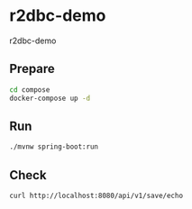 # r2dbc-demo
r2dbc-demo

## Prepare
```bash
cd compose
docker-compose up -d
```

## Run
```bash
./mvnw spring-boot:run
```

## Check
```bash
curl http://localhost:8080/api/v1/save/echo
```

